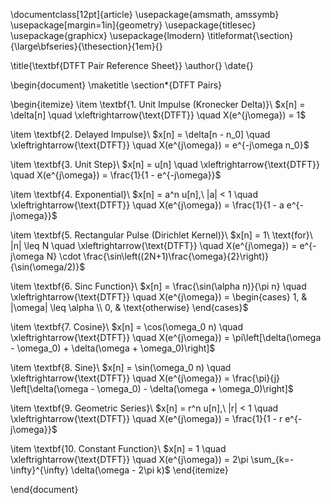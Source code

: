 \documentclass[12pt]{article}
\usepackage{amsmath, amssymb}
\usepackage[margin=1in]{geometry}
\usepackage{titlesec}
\usepackage{graphicx}
\usepackage{lmodern}
\titleformat{\section}{\large\bfseries}{\thesection}{1em}{}

\title{\textbf{DTFT Pair Reference Sheet}}
\author{}
\date{}

\begin{document}
\maketitle
\section*{DTFT Pairs}

\begin{itemize}
  \item \textbf{1. Unit Impulse (Kronecker Delta)}\\
  $x[n] = \delta[n] \quad \xleftrightarrow{\text{DTFT}} \quad X(e^{j\omega}) = 1$
  
  \item \textbf{2. Delayed Impulse}\\
  $x[n] = \delta[n - n_0] \quad \xleftrightarrow{\text{DTFT}} \quad X(e^{j\omega}) = e^{-j\omega n_0}$
  
  \item \textbf{3. Unit Step}\\
  $x[n] = u[n] \quad \xleftrightarrow{\text{DTFT}} \quad X(e^{j\omega}) = \frac{1}{1 - e^{-j\omega}}$
  
  \item \textbf{4. Exponential}\\
  $x[n] = a^n u[n],\ |a| < 1 \quad \xleftrightarrow{\text{DTFT}} \quad X(e^{j\omega}) = \frac{1}{1 - a e^{-j\omega}}$
  
  \item \textbf{5. Rectangular Pulse (Dirichlet Kernel)}\\
  $x[n] = 1\ \text{for}\ |n| \leq N \quad \xleftrightarrow{\text{DTFT}} \quad X(e^{j\omega}) = e^{-j\omega N} \cdot \frac{\sin\left((2N+1)\frac{\omega}{2}\right)}{\sin(\omega/2)}$
  
  \item \textbf{6. Sinc Function}\\
  $x[n] = \frac{\sin(\alpha n)}{\pi n} \quad \xleftrightarrow{\text{DTFT}} \quad X(e^{j\omega}) = 
  \begin{cases}
  1, & |\omega| \leq \alpha \\
  0, & \text{otherwise}
  \end{cases}$
  
  \item \textbf{7. Cosine}\\
  $x[n] = \cos(\omega_0 n) \quad \xleftrightarrow{\text{DTFT}} \quad X(e^{j\omega}) = \pi\left[\delta(\omega - \omega_0) + \delta(\omega + \omega_0)\right]$
  
  \item \textbf{8. Sine}\\
  $x[n] = \sin(\omega_0 n) \quad \xleftrightarrow{\text{DTFT}} \quad X(e^{j\omega}) = \frac{\pi}{j} \left[\delta(\omega - \omega_0) - \delta(\omega + \omega_0)\right]$
  
  \item \textbf{9. Geometric Series}\\
  $x[n] = r^n u[n],\ |r| < 1 \quad \xleftrightarrow{\text{DTFT}} \quad X(e^{j\omega}) = \frac{1}{1 - r e^{-j\omega}}$
  
  \item \textbf{10. Constant Function}\\
  $x[n] = 1 \quad \xleftrightarrow{\text{DTFT}} \quad X(e^{j\omega}) = 2\pi \sum_{k=-\infty}^{\infty} \delta(\omega - 2\pi k)$
\end{itemize}

\end{document}
